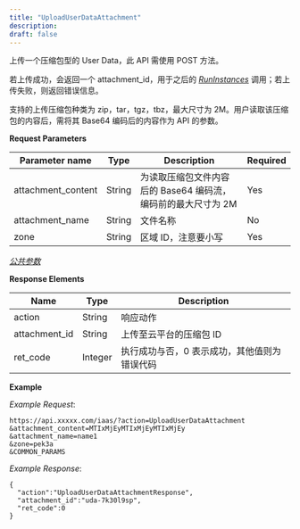 ```yaml
---
title: "UploadUserDataAttachment"
description: 
draft: false
---
```




上传一个压缩包型的 User Data，此 API 需使用 POST 方法。

若上传成功，会返回一个 attachment_id，用于之后的 [_RunInstances_](../../instance/run_instances/) 调用；若上传失败，则返回错误信息。

支持的上传压缩包种类为 zip，tar，tgz，tbz，最大尺寸为 2M。用户读取该压缩包的内容后，需将其 Base64 编码后的内容作为 API 的参数。

**Request Parameters**

| Parameter name | Type | Description | Required |
| --- | --- | --- | --- |
| attachment_content | String | 为读取压缩包文件内容后的 Base64 编码流，编码前的最大尺寸为 2M | Yes |
| attachment_name | String | 文件名称 | No |
| zone | String | 区域 ID，注意要小写 | Yes |

[_公共参数_](../../../parameters/)

**Response Elements**

| Name | Type | Description |
| --- | --- | --- |
| action | String | 响应动作 |
| attachment_id | String | 上传至云平台的压缩包 ID |
| ret_code | Integer | 执行成功与否，0 表示成功，其他值则为错误代码 |

**Example**

_Example Request_:

```
https://api.xxxxx.com/iaas/?action=UploadUserDataAttachment
&attachment_content=MTIxMjEyMTIxMjEyMTIxMjEy
&attachment_name=name1
&zone=pek3a
&COMMON_PARAMS
```

_Example Response_:

```
{
  "action":"UploadUserDataAttachmentResponse",
  "attachment_id":"uda-7k30l9sp",
  "ret_code":0
}
```
